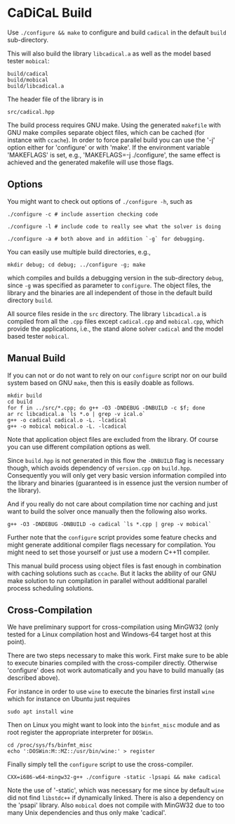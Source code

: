 # CaDiCaL Build

Use `./configure && make` to configure and build `cadical` in the default
`build` sub-directory.

This will also build the library `libcadical.a` as well as the model based
tester `mobical`:
  
    build/cadical
    build/mobical
    build/libcadical.a

The header file of the library is in

    src/cadical.hpp

The build process requires GNU make.  Using the generated `makefile` with
GNU make compiles separate object files, which can be cached (for instance
with `ccache`).  In order to force parallel build you can use the '-j'
option either for 'configure' or with 'make'.  If the environment variable
'MAKEFLAGS' is set, e.g., 'MAKEFLAGS=-j ./configure', the same effect
is achieved and the generated makefile will use those flags.

Options
-------

You might want to check out options of `./configure -h`, such as

    ./configure -c # include assertion checking code

    ./configure -l # include code to really see what the solver is doing

    ./configure -a # both above and in addition `-g` for debugging.

You can easily use multiple build directories, e.g.,

    mkdir debug; cd debug; ../configure -g; make

which compiles and builds a debugging version in the sub-directory `debug`,
since `-g` was specified as parameter to `configure`.  The object files,
the library and the binaries are all independent of those in the default
build directory `build`.

All source files reside in the `src` directory.  The library `libcadical.a`
is compiled from all the `.cpp` files except `cadical.cpp` and
`mobical.cpp`, which provide the applications, i.e., the stand alone solver
`cadical` and the model based tester `mobical`.

Manual Build
------------

If you can not or do not want to rely on our `configure` script nor on our
build system based on GNU `make`, then this is easily doable as follows.

    mkdir build
    cd build
    for f in ../src/*.cpp; do g++ -O3 -DNDEBUG -DNBUILD -c $f; done
    ar rc libcadical.a `ls *.o | grep -v ical.o`
    g++ -o cadical cadical.o -L. -lcadical
    g++ -o mobical mobical.o -L. -lcadical

Note that application object files are excluded from the library.
Of course you can use different compilation options as well.
  
Since `build.hpp` is not generated in this flow the `-DNBUILD` flag is
necessary though, which avoids dependency of `version.cpp` on `build.hpp`.
Consequently you will only get very basic version information compiled into
the library and binaries (guaranteed is in essence just the version number
of the library).

And if you really do not care about compilation time nor caching and just
want to build the solver once manually then the following also works.

    g++ -O3 -DNDEBUG -DNBUILD -o cadical `ls *.cpp | grep -v mobical`

Further note that the `configure` script provides some feature checks and
might generate additional compiler flags necessary for compilation.  You
might need to set those yourself or just use a modern C++11 compiler.

This manual build process using object files is fast enough in combination
with caching solutions such as `ccache`.  But it lacks the ability of our
GNU make solution to run compilation in parallel without additional parallel
process scheduling solutions.

Cross-Compilation
-----------------

We have preliminary support for cross-compilation using MinGW32 (only
tested for a Linux compilation host and Windows-64 target host at this
point).

There are two steps necessary to make this work.  First make
sure to be able to execute binaries compiled with the cross-compiler
directly.  Otherwise 'configure' does not work automatically and you
have to build manually (as described above).

For instance in order to use `wine` to execute the binaries first install
`wine` which for instance on Ubuntu just requires

    sudo apt install wine

Then on Linux you might want to look into the `binfmt_misc` module and
as root register the appropriate interpreter for `DOSWin`.

    cd /proc/sys/fs/binfmt_misc
    echo ':DOSWin:M::MZ::/usr/bin/wine:' > register

Finally simply tell the `configure` script to use the cross-compiler.

    CXX=i686-w64-mingw32-g++ ./configure -static -lpsapi && make cadical

Note the use of '-static', which was necessary for me since by default
`wine` did not find `libstdc++` if dynamically linked.  There is also
a dependency on the 'psapi' library. Also `mobical` does not compile with
MinGW32 due to too many Unix dependencies and thus only make 'cadical'.
